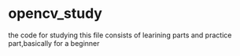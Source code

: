 # opencv_study
the code for studying
this file consists of learining parts and practice part,basically for a beginner
